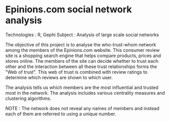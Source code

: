 # Epinions.com social network analysis

Technologies : R, Gephi
Subject : Analysis of large scale social networks

The objective of this project is to analyse the who-trust-whom network among the members of the Epinions.com website. This consumer review site is a shopping search engine that helps compare products, prices and stores online. The members of the site can decide whether to trust each other and the interaction between all these trust relationships forms the "Web of trust". This web of trust is combined with review ratings to determine which reviews are shown to which user. 

The analysis tells us which members are the most influential and trusted most in the network. The analysis includes various centrality measures and clustering algorithms.

NOTE : The network does not reveal any names of members and instead each of them are referred to using a unique number. 

